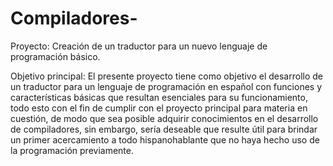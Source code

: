 # Compiladores-

Proyecto:
Creación de un traductor para un nuevo lenguaje de programación básico.

Objetivo principal:
El presente proyecto tiene como objetivo el desarrollo de un traductor para un lenguaje de programación en español con funciones y características básicas que resultan esenciales para su funcionamiento, todo esto con el fin de cumplir con el proyecto principal para materia en cuestión, de modo que sea posible adquirir conocimientos en el desarrollo de compiladores, sin embargo, sería deseable que resulte útil para brindar un primer acercamiento a todo hispanohablante que no haya hecho uso de la programación previamente.
